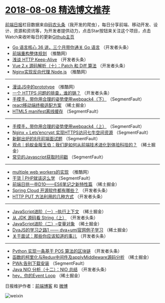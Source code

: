 # [2018-08-08 精选博文推荐](http://hao.caibaojian.com/date/2018/08/08)

[前端日报](http://caibaojian.com/c/news)栏目数据来自[码农头条](http://hao.caibaojian.com/)（我开发的爬虫），每日分享前端、移动开发、设计、资源和资讯等，为开发者提供动力，点击Star按钮来关注这个项目，点击Watch来收听每日的更新[Github主页](https://github.com/kujian/frontendDaily)
* [Go 语言核心 36 讲，三个月带你通关 Go 语言](http://hao.caibaojian.com/82410.html) （开发者头条）
* [前端重构整体规划](http://hao.caibaojian.com/82442.html) （推酷网）
* [浅谈 HTTP Keep-Alive](http://hao.caibaojian.com/82408.html) （开发者头条）
* [Vue 2.x 源码解析（十）：Patch 和 Diff 算法](http://hao.caibaojian.com/82418.html) （开发者头条）
* [Nginx实现反向代理 Node.js](http://hao.caibaojian.com/82443.html) （推酷网）

***
* [漫谈JS中的prototype](http://hao.caibaojian.com/82444.html) （推酷网）
* [一个 HTTPS 问题的排查，谁的锅？](http://hao.caibaojian.com/82400.html) （开发者头条）
* [手摸手，带你用合理的姿势使用webpack4（下）](http://hao.caibaojian.com/82364.html) （SegmentFault）
* [react移动端终极适配方案](http://hao.caibaojian.com/82379.html) （稀土掘金）
* [HTML5 manifest离线缓存](http://hao.caibaojian.com/82370.html) （SegmentFault）

***
* [手摸手，带你用合理的姿势使用webpack4（上）](http://hao.caibaojian.com/82362.html) （SegmentFault）
* [Nginx + Lets&#8217;encrypt 实现HTTPS访问七牛空间资源](http://hao.caibaojian.com/82373.html) （SegmentFault）
* [新鲜出炉的8月前端面试题](http://hao.caibaojian.com/82356.html) （SegmentFault）
* [观点｜蚂蚁金服玉伯：我们是如何从前端技术进化到体验科技的？](http://hao.caibaojian.com/82380.html) （稀土掘金）
* [常见的Javascript获取时间戳](http://hao.caibaojian.com/82359.html) （SegmentFault）

***
* [multiple web workers的实现](http://hao.caibaojian.com/82441.html) （推酷网）
* [干货 | PHP就该这么学](http://hao.caibaojian.com/82366.html) （SegmentFault）
* [前端日拱一卒D10——ES6笔记之新特性篇](http://hao.caibaojian.com/82378.html) （稀土掘金）
* [Spring Cloud 开源软件都有哪些？](http://hao.caibaojian.com/82401.html) （开发者头条）
* [HTTP PUT 方法利用的几种方式](http://hao.caibaojian.com/82412.html) （开发者头条）

***
* [JavaScript进阶（一）&#8211;执行上下文](http://hao.caibaojian.com/82381.html) （稀土掘金）
* [从 JDK 源码看 String（上）](http://hao.caibaojian.com/82413.html) （开发者头条）
* [JavaScript进阶（二）&#8211;变量对象](http://hao.caibaojian.com/82382.html) （稀土掘金）
* [DvaJS的学习之路1 —— dva+umi官网例子学习](http://hao.caibaojian.com/82384.html) （稀土掘金）
* [关于面试：那些你应该知道的事儿](http://hao.caibaojian.com/82406.html) （开发者头条）

***
* [Python 实现一条基于 POS 算法的区块链](http://hao.caibaojian.com/82417.html) （开发者头条）
* [函数的柯里化与Redux中间件及applyMiddleware源码分析](http://hao.caibaojian.com/82385.html) （稀土掘金）
* [PWA:告别下载安装](http://hao.caibaojian.com/82368.html) （SegmentFault）
* [Java NIO 分析（十二）：NIO 总结](http://hao.caibaojian.com/82407.html) （开发者头条）
* [hey，你的Event Loop](http://hao.caibaojian.com/82374.html) （稀土掘金）

日报维护作者：[前端博客](http://caibaojian.com/) 和 [微博](http://caibaojian.com/go/weibo)

![weixin](https://user-images.githubusercontent.com/3055447/38468989-651132ac-3b80-11e8-8e6b-15122322a9d7.png)
